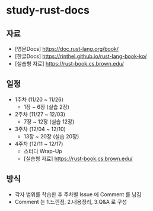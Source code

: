 # study-rust-docs

## 자료
- [영문Docs] https://doc.rust-lang.org/book/
- [한글Docs] https://rinthel.github.io/rust-lang-book-ko/
- [실습형 자료] https://rust-book.cs.brown.edu/

## 일정
- 1주차 (11/20 ~ 11/26)
  - 1장 ~ 6장 (실습 2장)
- 2주차 (11/27 ~ 12/03)
  - 7장 ~ 12장 (실습 12장)
- 3주차 (12/04 ~ 12/10)
  - 13장 ~ 20장 (실습 20장)
- 4주차 (12/11 ~ 12/17)
  - 스터디 Wrap-Up
  - [실습형 자료] https://rust-book.cs.brown.edu/
  
## 방식
- 각자 범위를 학습한 후 주차별 Issue 에 Comment 를 남김
- Comment 는 1.느낀점, 2.내용정리, 3.Q&A 로 구성
